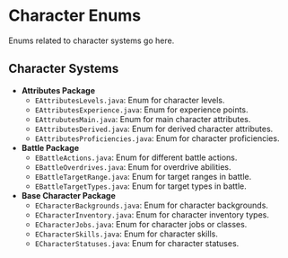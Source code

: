 # Character Enums

Enums related to character systems go here.

## Character Systems

- **Attributes Package**
  - `EAttributesLevels.java`: Enum for character levels.
  - `EAttributesExperience.java`: Enum for experience points.
  - `EAttrubutesMain.java`: Enum for main character attributes.
  - `EAttributesDerived.java`: Enum for derived character attributes.
  - `EAttributesProficiencies.java`: Enum for character proficiencies.
- **Battle Package**
  - `EBattleActions.java`: Enum for different battle actions.
  - `EBattleOverdrives.java`: Enum for overdrive abilities.
  - `EBattleTargetRange.java`: Enum for target ranges in battle.
  - `EBattleTargetTypes.java`: Enum for target types in battle.
- **Base Character Package**
  - `ECharacterBackgrounds.java`: Enum for character backgrounds.
  - `ECharacterInventory.java`: Enum for character inventory types.
  - `ECharacterJobs.java`: Enum for character jobs or classes.
  - `ECharacterSkills.java`: Enum for character skills.
  - `ECharacterStatuses.java`: Enum for character statuses.